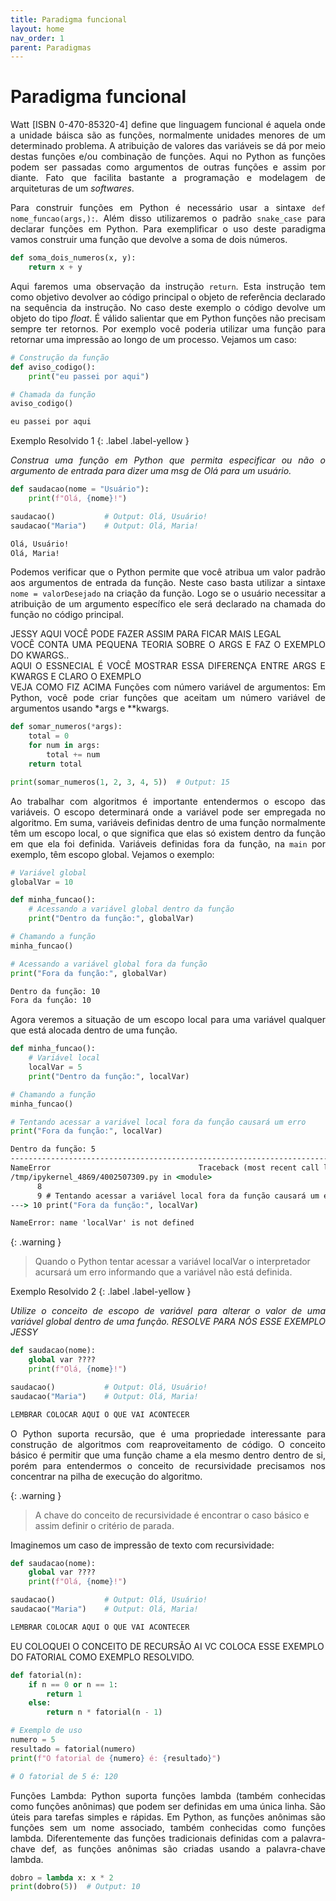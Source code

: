 ```yaml
---
title: Paradigma funcional
layout: home
nav_order: 1
parent: Paradigmas
---
```


<h1>Paradigma funcional</h1>

<p align = "justify">
Watt [ISBN 0-470-85320-4] define que linguagem funcional é aquela onde a unidade báisca são as funções, normalmente unidades menores de um determinado problema. A atribuição de valores das variáveis se dá por meio destas funções e/ou combinação de funções. Aqui no Python as funções podem ser passadas como argumentos de outras funções e assim por diante. Fato que facilita bastante a programação e modelagem de arquiteturas de um <i>softwares</i>.
</p>

<p align = "justify">
Para construir funções em Python é necessário usar a sintaxe <code>def nome_funcao(args,):</code>. Além disso utilizaremos o padrão <code>snake_case</code> para declarar funções em Python. Para exemplificar o uso deste paradigma vamos construir uma função que devolve a soma de dois números.
</p>

```python
def soma_dois_numeros(x, y):
    return x + y
```

<p align = "justify">
Aqui faremos uma observação da instrução <code>return</code>. Esta instrução tem como objetivo devolver ao código principal o objeto de referência declarado na sequência da instrução. No caso deste exemplo o código devolve um objeto do tipo <i>float</i>. É válido salientar que em Python funções não precisam sempre ter retornos. Por exemplo você poderia utilizar uma função para retornar uma impressão ao longo de um processo. Vejamos um caso:
</p>

```python
# Construção da função
def aviso_codigo():
    print("eu passei por aqui")

# Chamada da função
aviso_codigo()
```

```cmd
eu passei por aqui
```

Exemplo Resolvido 1
{: .label .label-yellow }

<p align = "justify">
<i>
Construa uma função em Python que permita especificar ou não o argumento de entrada para dizer uma msg de Olá para um usuário.
</i>
</p>

```python
def saudacao(nome = "Usuário"):
    print(f"Olá, {nome}!")

saudacao()           # Output: Olá, Usuário!
saudacao("Maria")    # Output: Olá, Maria!
```

```cmd
Olá, Usuário!
Olá, Maria!
```

<p align = "justify">
Podemos verificar que o Python permite que você atribua um valor padrão aos argumentos de entrada da função. Neste caso basta utilizar a sintaxe <code>nome = valorDesejado</code> na criação da função. Logo se o usuário necessitar a atribuição de um argumento específico ele será declarado na chamada do função no código principal.
</p>


<p align = "justify">
JESSY AQUI VOCÊ PODE FAZER ASSIM PARA FICAR MAIS LEGAL<br>
VOCÊ CONTA UMA PEQUENA TEORIA SOBRE O ARGS E FAZ O EXEMPLO DO KWARGS..<br>
AQUI O ESSNECIAL É VOCÊ MOSTRAR ESSA DIFERENÇA ENTRE ARGS E KWARGS E CLARO O EXEMPLO<br>
VEJA COMO FIZ ACIMA
Funções com número variável de argumentos:
Em Python, você pode criar funções que aceitam um número variável de argumentos usando *args e **kwargs.
</p>

```python
def somar_numeros(*args):
    total = 0
    for num in args:
        total += num
    return total

print(somar_numeros(1, 2, 3, 4, 5))  # Output: 15
```

<p align = "justify">
Ao trabalhar com algoritmos é importante entendermos o escopo das variáveis. O escopo determinará onde a variável pode ser empregada no algoritmo. Em suma, variáveis definidas dentro de uma função normalmente têm um escopo local, o que significa que elas só existem dentro da função em que ela foi definida. Variáveis definidas fora da função, na <code>main</code> por exemplo, têm escopo global. Vejamos o exemplo:
</p>

```python
# Variável global
globalVar = 10

def minha_funcao():
    # Acessando a variável global dentro da função
    print("Dentro da função:", globalVar)

# Chamando a função
minha_funcao()

# Acessando a variável global fora da função
print("Fora da função:", globalVar)
```

```cmd
Dentro da função: 10
Fora da função: 10
```

<p align = "justify">
Agora veremos a situação de um escopo local para uma variável qualquer que está alocada dentro de uma função.
</p>

```python
def minha_funcao():
    # Variável local
    localVar = 5
    print("Dentro da função:", localVar)

# Chamando a função
minha_funcao()

# Tentando acessar a variável local fora da função causará um erro
print("Fora da função:", localVar)
```

```cmd
Dentro da função: 5
---------------------------------------------------------------------------
NameError                                 Traceback (most recent call last)
/tmp/ipykernel_4869/4002507309.py in <module>
      8 
      9 # Tentando acessar a variável local fora da função causará um erro
---> 10 print("Fora da função:", localVar)

NameError: name 'localVar' is not defined
```

{: .warning }
> Quando o Python tentar acessar a variável localVar o interpretador acursará um erro informando que a variável não está definida.


Exemplo Resolvido 2
{: .label .label-yellow }

<p align = "justify">
<i>
Utilize o conceito de escopo de variável para alterar o valor de uma variável global dentro de uma função.
RESOLVE PARA NÓS ESSE EXEMPLO JESSY
</i>
</p>

```python
def saudacao(nome):
    global var ????
    print(f"Olá, {nome}!")

saudacao()           # Output: Olá, Usuário!
saudacao("Maria")    # Output: Olá, Maria!
```

```cmd
LEMBRAR COLOCAR AQUI O QUE VAI ACONTECER
```

<p align = "justify">
O Python suporta recursão, que é uma propriedade interessante para construção de algoritmos com reaproveitamento de código. O conceito básico é permitir que uma função chame a ela mesmo dentro dentro de si, porém para entendermos o conceito de recursividade precisamos nos concentrar na pilha de execução do algoritmo.
</p>

{: .warning }
> A chave do conceito de recursividade é encontrar o caso básico e assim definir o critério de parada.

<p align = "justify">
Imaginemos um caso de impressão de texto com recursividade:
</p>

```python
def saudacao(nome):
    global var ????
    print(f"Olá, {nome}!")

saudacao()           # Output: Olá, Usuário!
saudacao("Maria")    # Output: Olá, Maria!
```

```cmd
LEMBRAR COLOCAR AQUI O QUE VAI ACONTECER
```

EU COLOQUEI O CONCEITO DE RECURSÃO AI VC COLOCA ESSE EXEMPLO DO FATORIAL COMO EXEMPLO RESOLVIDO. 

```python
def fatorial(n):
    if n == 0 or n == 1:
        return 1
    else:
        return n * fatorial(n - 1)

# Exemplo de uso
numero = 5
resultado = fatorial(numero)
print(f"O fatorial de {numero} é: {resultado}")

# O fatorial de 5 é: 120
```

<p align = "justify">
Funções Lambda:
Python suporta funções lambda (também conhecidas como funções anônimas) que podem ser definidas em uma única linha. São úteis para tarefas simples e rápidas. Em Python, as funções anônimas são funções sem um nome associado, também conhecidas como funções lambda. Diferentemente das funções tradicionais definidas com a palavra-chave def, as funções anônimas são criadas usando a palavra-chave lambda.
</p>

```python
dobro = lambda x: x * 2
print(dobro(5))  # Output: 10
```